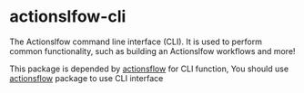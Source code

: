 # actionslfow-cli

The Actionslfow command line interface (CLI). It is used to perform common functionality, such as building an Actionslfow workflows and more!

This package is depended by [actionsflow](https://github.com/actionsflow/actionsflow/tree/master/packages/actionsflow) for CLI function, You should use [actionsflow](https://github.com/actionsflow/actionsflow/tree/master/packages/actionsflow) package to use CLI interface
